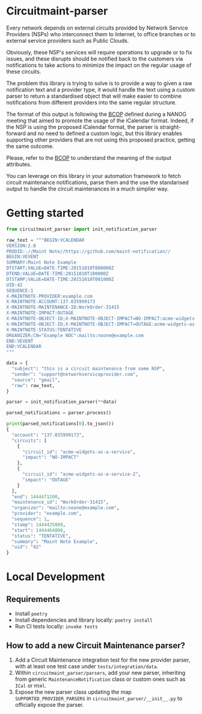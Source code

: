 # Circuitmaint-parser

Every network depends on external circuits provided by Network Service Providers (NSPs) who interconnect them to
Internet, to office branches or to external service providers such as Public Clouds.

Obviously, these NSP's services will require operations to upgrade or to fix issues, and these disrupts should be
notified back to the customers via notifications to take actions to minimize the impact on the regular usage of these
circuits.

The problem this library is trying to solve is to provide a way to given a raw notification text and a provider type,
it would handle the text using a custom parser to return a standardised object that will make easier to combine
notifications from different providers into the same regular structure.

The format of this output is following the [BCOP](https://github.com/jda/maintnote-std/blob/master/standard.md) defined
during a NANOG meeting that aimed to promote the usage of the iCalendar format. Indeed, if the NSP is using the
proposed iCalendar format, the parser is straight-forward and no need to defined a custom logic, but this library
enables supporting other providers that are not using this proposed practice, getting the same outcome.

Please, refer to the [BCOP](https://github.com/jda/maintnote-std/blob/master/standard.md) to understand the meaning
of the output attributes.

You can leverage on this library in your automation framework to fetch circuit maintenance notifications, parse them
and the use the standarised output to handle the circuit maintenances in a much simplier way.

# Getting started

```python
from circuitmaint_parser import init_notification_parser

raw_text = """BEGIN:VCALENDAR
VERSION:2.0
PRODID:-//Maint Note//https://github.com/maint-notification//
BEGIN:VEVENT
SUMMARY:Maint Note Example
DTSTART;VALUE=DATE-TIME:20151010T080000Z
DTEND;VALUE=DATE-TIME:20151010T100000Z
DTSTAMP;VALUE=DATE-TIME:20151010T001000Z
UID:42
SEQUENCE:1
X-MAINTNOTE-PROVIDER:example.com
X-MAINTNOTE-ACCOUNT:137.035999173
X-MAINTNOTE-MAINTENANCE-ID:WorkOrder-31415
X-MAINTNOTE-IMPACT:OUTAGE
X-MAINTNOTE-OBJECT-ID;X-MAINTNOTE-OBJECT-IMPACT=NO-IMPACT:acme-widgets-as-a-service
X-MAINTNOTE-OBJECT-ID;X-MAINTNOTE-OBJECT-IMPACT=OUTAGE:acme-widgets-as-a-service-2
X-MAINTNOTE-STATUS:TENTATIVE
ORGANIZER;CN="Example NOC":mailto:noone@example.com
END:VEVENT
END:VCALENDAR
"""

data = {
  "subject": "this is a circuit maintenance from some NSP",
  "sender": "support@networkserviceprovider.com",
  "source": "gmail",
  "raw": raw_text,
}

parser = init_notification_parser(**data)

parsed_notifications = parser.process()

print(parsed_notifications[0].to_json())
{
  "account": "137.035999173",
  "circuits": [
    {
      "circuit_id": "acme-widgets-as-a-service",
      "impact": "NO-IMPACT"
    },
    {
      "circuit_id": "acme-widgets-as-a-service-2",
      "impact": "OUTAGE"
    }
  ],
  "end": 1444471200,
  "maintenance_id": "WorkOrder-31415",
  "organizer": "mailto:noone@example.com",
  "provider": "example.com",
  "sequence": 1,
  "stamp": 1444435800,
  "start": 1444464000,
  "status": "TENTATIVE",
  "summary": "Maint Note Example",
  "uid": "42"
}

```

# Local Development

## Requirements

- Install `poetry`
- Install dependencies and library locally: `poetry install`
- Run CI tests locally: `invoke tests`

## How to add a new Circuit Maintenance parser?

1. Add a Circuit Maintenance integration test for the new provider parser, with at least one test case under `tests/integration/data`.
2. Within `circuitmaint_parser/parsers`, add your new parser, inheriting from generic `MaintenanceNotification` class or
   custom ones such as ` ICal` or `Html`.
3. Expose the new parser class updating the map `SUPPORTED_PROVIDER_PARSERS` in `circuitmaint_parser/__init__.py` to officially expose the parser.
